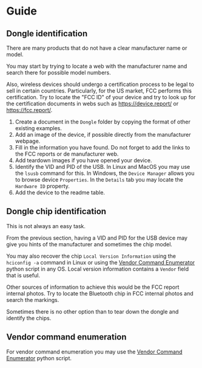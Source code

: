 # Guide

## Dongle identification

There are many products that do not have a clear manufacturer name or model.

You may start by trying to locate a web with the manufacturer name and search there for possible model numbers.

Also, wireless devices should undergo a certification process to be legal to sell in certain countries. Particularly, for the US market, FCC performs this certification. Try to locate the "FCC ID" of your device and try to look up for the certification documents in webs such as <https://device.report/> or <https://fcc.report/>.

1. Create a document in the `Dongle` folder by copying the format of other existing examples.
2. Add an image of the device, if possible directly from the manufacturer webpage.
3. Fill in the information you have found. Do not forget to add the links to the FCC reports or de manufacturer web.
4. Add teardown images if you have opened your device.
5. Identify the VID and PID of the USB. In Linux and MacOS you may use the `lsusb` command for this. In Windows, the `Device Manager` allows you to browse device `Properties`. In the `Details` tab you may locate the `Hardware ID` property.
6. Add the device to the readme table.

## Dongle chip identification

This is not always an easy task.

From the previous section, having a VID and PID for the USB device may give you hints of the manufacturer and sometimes the chip model.

You may also recover the chip `Local Version Information` using the `hciconfig -a` command in Linux or using the [Vendor Command Enumerator](https://github.com/TarlogicSecurity/BluetoothExamplesAndDemos/tree/main/VendorCommandEnumerator) python script in any OS. Local version information contains a `Vendor` field that is useful.

Other sources of information to achieve this would be the FCC report internal photos. Try to locate the Bluetooth chip in FCC internal photos and search the markings.

Sometimes there is no other option than to tear down the dongle and identify the chips.

## Vendor command enumeration

For vendor command enumeration you may use the [Vendor Command Enumerator](https://github.com/TarlogicSecurity/BluetoothExamplesAndDemos/tree/main/VendorCommandEnumerator) python script.
